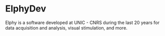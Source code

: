 # ElphyDev
Elphy is a software developed at UNIC - CNRS during the last 20 years for data acquisition and analysis, visual stimulation, and more.
